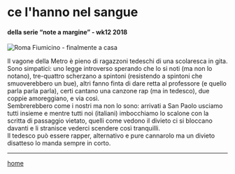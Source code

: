 # ce l'hanno nel sangue

#### della serie “note a margine” - wk12 2018  
![](https://drive.google.com/uc?id=1qmhyGzTejs83WMPiBJGq3B-9QSSbPgq_ "Roma Fiumicino - finalmente a casa")  
<!--- /interarete062.png  --->  

Il vagone della Metro è pieno di ragazzoni tedeschi di una scolaresca in gita. Sono simpatici: uno legge introverso sperando che lo si noti (ma non lo notano), tre-quattro scherzano a spintoni (resistendo a spintoni che smuoverebbero un bue), altri fanno finta di dare retta al professore (e quello parla parla parla), certi cantano una canzone rap (ma in tedesco), due coppie amoreggiano, e via così.  
Sembrerebbero come i nostri ma non lo sono: arrivati a San Paolo usciamo tutti insieme e mentre tutti noi (italiani) imbocchiamo lo scalone con la scritta di passaggio vietato, quelli come vedono il divieto ci si bloccano davanti e li stranisce vederci scendere così tranquilli.  
Il tedesco può essere rapper, alternativo e pure cannarolo ma un divieto disatteso lo manda sempre in corto.  

---  
[home](/interarete.md)  
